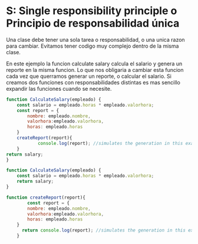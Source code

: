 # S: Single responsibility principle o Principio de responsabilidad única
Una clase debe tener una sola tarea o responsabilidad, o una unica razon para cambiar.
Evitamos tener codigo muy complejo dentro de la misma clase.

En este ejemplo la funcion calculate salary calcula el salario y genera un reporte en la misma funcion.
Lo que nos obligaria a cambiar esta funcion cada vez que querramos generar un reporte, o calcular el salario. Si creamos dos funciones con responsabilidades distintas es mas sencillo expandir las funciones cuando se necesite.


<!-- PROBLEMA QUE SOLUCIONA -->
```javascript
function CalculateSalary(empleado) {  
    const salario = empleado.horas * empleado.valorhora;
    const report = {
        nombre: empleado.nombre,
        valorhora:empleado.valorhora, 
        horas: empleado.horas
    } 
    createReport(report){
            console.log(report); //simulates the generation in this example        
    }
return salary;
}
```

<!-- SOLUCION -->
```javascript
function CalculateSalary(empleado) {  
    const salario = empleado.horas * empleado.valorhora;
    return salary;
}

function createReport(report){
        const report = {
        nombre: empleado.nombre,
        valorhora:empleado.valorhora, 
        horas: empleado.horas
    } 
      return console.log(report); //simulates the generation in this example
    }
```